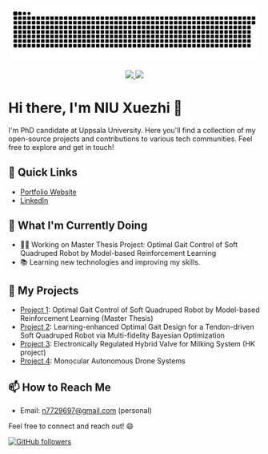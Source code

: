 <picture>
  <source media="(prefers-color-scheme: dark)" srcset="https://raw.githubusercontent.com/n7729697/n7729697/output/github-contribution-grid-snake-dark.svg">
  <source media="(prefers-color-scheme: light)" srcset="https://raw.githubusercontent.com/n7729697/n7729697/output/github-contribution-grid-snake.svg">
  <img alt="github contribution grid snake animation" src="https://raw.githubusercontent.com/n7729697/n7729697/output/github-contribution-grid-snake.svg">
</picture>

<p align="center">
  <a href="https://github.com/n7729697?tab=repositories&q=&type=source&language=&sort=stargazers">
    <img src="https://github-readme-stats.vercel.app/api?username=n7729697&cache_seconds=3600&locale=en&bg_color=00000000&title_color=1277EB&text_color=6A737D&icon_color=6A737D&hide_border=true&disable_animations=true&custom_title=Stats&show_icons=true&line_height=18&hide_rank=true&count_private=true&include_all_commits=false" width="48%" height="auto" />
  </a>
  <a href="https://github.com/n7729697">
    <img src="https://github-readme-stats.vercel.app/api/top-langs/?username=n7729697&layout=compact&card_width=245&langs_count=6&exclude_repo=dotfiles,github-readme-stats&hide=tex,makefile,cmake,qmake,jupyter%20notebook" width="48%" height="auto" />
  </a>
</p>

# Hi there, I'm NIU Xuezhi 👋

I'm PhD candidate at Uppsala University. Here you'll find a collection of my open-source projects and contributions to various tech communities. Feel free to explore and get in touch!

## 🚀 Quick Links

- [Portfolio Website](https://n7729697.github.io/)
- [LinkedIn](https://www.linkedin.com/in/xuezhi-niu-17b85014b/)

## 🌱 What I'm Currently Doing

- 👨‍💻 Working on Master Thesis Project: Optimal Gait Control of Soft Quadruped Robot by Model-based Reinforcement Learning
- 📚 Learning new technologies and improving my skills.

## 💼 My Projects
- [Project 1](https://urn.kb.se/resolve?urn=urn:nbn:se:kth:diva-339056): Optimal Gait Control of Soft Quadruped Robot by Model-based Reinforcement Learning (Master Thesis)
- [Project 2](https://github.com/KaigeTan/MFBO_KTH): Learning-enhanced Optimal Gait Design for a Tendon-driven Soft Quadruped Robot via Multi-fidelity Bayesian Optimization
- [Project 3](https://urn.kb.se/resolve?urn=urn:nbn:se:kth:diva-324226): Electronically Regulated Hybrid Valve for Milking System (HK project)
- [Project 4](https://github.com/n7729697/drone-project): Monocular Autonomous Drone Systems

## 📫 How to Reach Me

- Email: n7729697@gmail.com (personal)

Feel free to connect and reach out! 😄

[![GitHub followers](https://img.shields.io/github/followers/n7729697?label=Follow&style=social)](https://github.com/n7729697)

